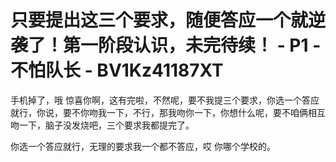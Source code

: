 # 只要提出这三个要求，随便答应一个就逆袭了！第一阶段认识，未完待续！ - P1 - 不怕队长 - BV1Kz41187XT

手机掉了，哦 惊喜你啊，这有完啦，不然呢，要不我提三个要求，你选一个答应就行，你说，要不你吻我一下，不行，那我吻你一下，你想什么呢，要不咱俩相互吻一下，脑子没发烧吧，三个要求我都提完了。

你选一个答应就行，无理的要求我一个都不答应，哎 你哪个学校的。